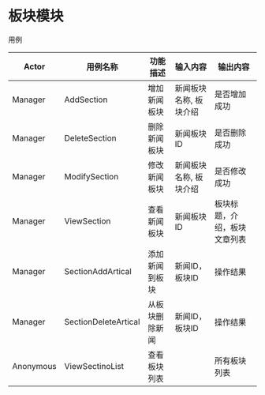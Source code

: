 # 板块模块

用例

| Actor     | 用例名称             | 功能描述       | 输入内容               | 输出内容                     |
|-----------|----------------------|----------------|------------------------|------------------------------|
| Manager   | AddSection           | 增加新闻板块   | 新闻板块名称, 板块介绍 | 是否增加成功                 |
| Manager   | DeleteSection        | 删除新闻板块   | 新闻板块ID             | 是否删除成功                 |
| Manager   | ModifySection        | 修改新闻板块   | 新闻板块名称, 板块介绍 | 是否修改成功                 |
| Manager   | ViewSection          | 查看新闻板块   | 新闻板块ID             | 板块标题，介绍，板块文章列表 |
| Manager   | SectionAddArtical    | 添加新闻到板块 | 新闻ID，板块ID         | 操作结果                     |
| Manager   | SectionDeleteArtical | 从板块删除新闻 | 新闻ID，板块ID         | 操作结果                     |
| Anonymous | ViewSectinoList      | 查看板块列表   |                        | 所有板块列表                 |
